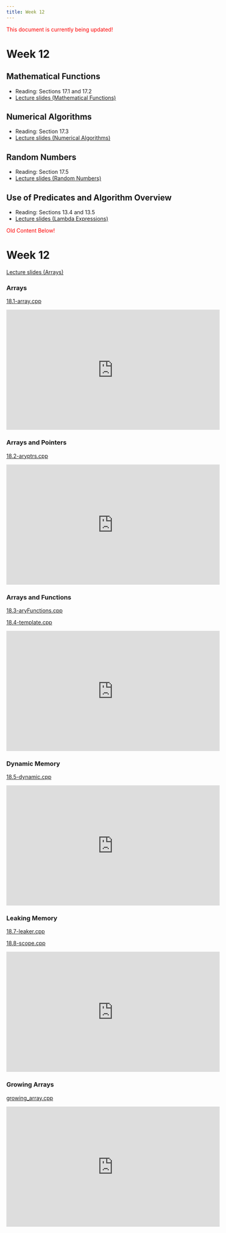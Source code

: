 ```yaml
---
title: Week 12
---
```


<span style="color:red">This document is currently being updated!</span>


# Week 12

<!-- * [Week 02 Sample Exam Questions](week01/Week01_Sample_Questions.pdf)
* [Week 02 Sample Exam Key](week01/Week01_Sample_Key.pdf) -->

## Mathematical Functions
* Reading: Sections 17.1 and 17.2
* [Lecture slides (Mathematical Functions)]()

<div align="center">

</div>

## Numerical Algorithms
* Reading: Section 17.3
* [Lecture slides (Numerical Algorithms)]()

<div align="center">

</div>


## Random Numbers
* Reading: Section 17.5
* [Lecture slides (Random Numbers)]()

<div align="center">

</div>


## Use of Predicates and Algorithm Overview
* Reading: Sections 13.4 and 13.5
* [Lecture slides (Lambda Expressions)]()

<div align="center">

</div>




<span style="color:red">Old Content Below!</span>

# Week 12

[Lecture slides (Arrays)](https://docs.google.com/presentation/d/1tW-3ualuhvgOg-Arkr0eFkMaB9PTdeVTWEHVGem96M0/edit?usp=sharing)

### Arrays

[18.1-array.cpp](week12/18.1-array.cpp)

<div align="center">
<iframe width="560" height="315" src="https://www.youtube.com/embed/_U4oKd6Wups" frameborder="0" allow="accelerometer; autoplay; clipboard-write; encrypted-media; gyroscope; picture-in-picture" allowfullscreen></iframe>
</div>

### Arrays and Pointers

[18.2-aryptrs.cpp](week12/18.2-aryptrs.cpp)

<div align="center">
<iframe width="560" height="315" src="https://www.youtube.com/embed/8COR5EhiXps" frameborder="0" allow="accelerometer; autoplay; clipboard-write; encrypted-media; gyroscope; picture-in-picture" allowfullscreen></iframe>
</div>

### Arrays and Functions

[18.3-aryFunctions.cpp](week12/18.3-aryFunctions.cpp)

[18.4-template.cpp](week12/18.4-template.cpp)

<div align="center">
<iframe width="560" height="315" src="https://www.youtube.com/embed/5oU7wgNLpok" frameborder="0" allow="accelerometer; autoplay; clipboard-write; encrypted-media; gyroscope; picture-in-picture" allowfullscreen></iframe>
</div>

### Dynamic Memory

[18.5-dynamic.cpp](week12/18.5-dynamic.cpp)

<div align="center">
<iframe width="560" height="315" src="https://www.youtube.com/embed/nkWTAHJZ70c" frameborder="0" allow="accelerometer; autoplay; clipboard-write; encrypted-media; gyroscope; picture-in-picture" allowfullscreen></iframe>
</div>

### Leaking Memory

[18.7-leaker.cpp](week12/18.7-leaker.cpp)

[18.8-scope.cpp](week12/18.8-scope.cpp)

<div align="center">
<iframe width="560" height="315" src="https://www.youtube.com/embed/07S6x_ggTlY" frameborder="0" allow="accelerometer; autoplay; clipboard-write; encrypted-media; gyroscope; picture-in-picture" allowfullscreen></iframe>
</div>

### Growing Arrays

[growing_array.cpp](week12/growing_array.cpp)

<div align="center">
<iframe width="560" height="315" src="https://www.youtube.com/embed/avcEibtxxG4" frameborder="0" allow="accelerometer; autoplay; clipboard-write; encrypted-media; gyroscope; picture-in-picture" allowfullscreen></iframe>
</div>